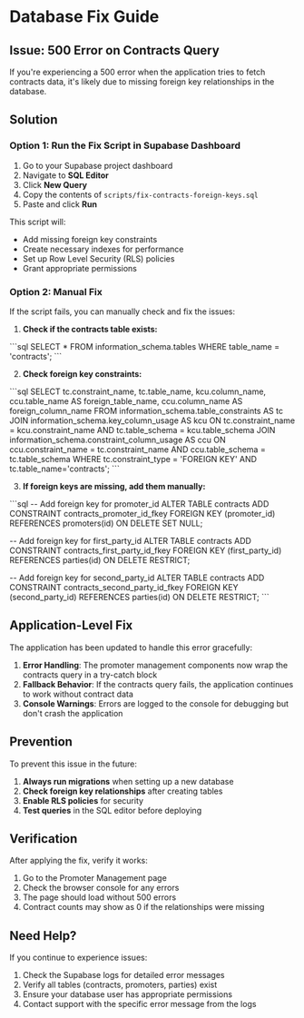 # Database Fix Guide

## Issue: 500 Error on Contracts Query

If you're experiencing a 500 error when the application tries to fetch contracts data, it's likely due to missing foreign key relationships in the database.

## Solution

### Option 1: Run the Fix Script in Supabase Dashboard

1. Go to your Supabase project dashboard
2. Navigate to **SQL Editor**
3. Click **New Query**
4. Copy the contents of `scripts/fix-contracts-foreign-keys.sql`
5. Paste and click **Run**

This script will:

- Add missing foreign key constraints
- Create necessary indexes for performance
- Set up Row Level Security (RLS) policies
- Grant appropriate permissions

### Option 2: Manual Fix

If the script fails, you can manually check and fix the issues:

1. **Check if the contracts table exists:**

\`\`\`sql
SELECT * FROM information_schema.tables
WHERE table_name = 'contracts';
\`\`\`

2. **Check foreign key constraints:**

\`\`\`sql
SELECT
    tc.constraint_name,
    tc.table_name,
    kcu.column_name,
    ccu.table_name AS foreign_table_name,
    ccu.column_name AS foreign_column_name
FROM
    information_schema.table_constraints AS tc
    JOIN information_schema.key_column_usage AS kcu
      ON tc.constraint_name = kcu.constraint_name
      AND tc.table_schema = kcu.table_schema
    JOIN information_schema.constraint_column_usage AS ccu
      ON ccu.constraint_name = tc.constraint_name
      AND ccu.table_schema = tc.table_schema
WHERE tc.constraint_type = 'FOREIGN KEY'
  AND tc.table_name='contracts';
\`\`\`

3. **If foreign keys are missing, add them manually:**

\`\`\`sql
-- Add foreign key for promoter_id
ALTER TABLE contracts
ADD CONSTRAINT contracts_promoter_id_fkey
FOREIGN KEY (promoter_id)
REFERENCES promoters(id)
ON DELETE SET NULL;

-- Add foreign key for first_party_id
ALTER TABLE contracts
ADD CONSTRAINT contracts_first_party_id_fkey
FOREIGN KEY (first_party_id)
REFERENCES parties(id)
ON DELETE RESTRICT;

-- Add foreign key for second_party_id
ALTER TABLE contracts
ADD CONSTRAINT contracts_second_party_id_fkey
FOREIGN KEY (second_party_id)
REFERENCES parties(id)
ON DELETE RESTRICT;
\`\`\`

## Application-Level Fix

The application has been updated to handle this error gracefully:

1. **Error Handling**: The promoter management components now wrap the contracts query in a try-catch block
2. **Fallback Behavior**: If the contracts query fails, the application continues to work without contract data
3. **Console Warnings**: Errors are logged to the console for debugging but don't crash the application

## Prevention

To prevent this issue in the future:

1. **Always run migrations** when setting up a new database
2. **Check foreign key relationships** after creating tables
3. **Enable RLS policies** for security
4. **Test queries** in the SQL editor before deploying

## Verification

After applying the fix, verify it works:

1. Go to the Promoter Management page
2. Check the browser console for any errors
3. The page should load without 500 errors
4. Contract counts may show as 0 if the relationships were missing

## Need Help?

If you continue to experience issues:

1. Check the Supabase logs for detailed error messages
2. Verify all tables (contracts, promoters, parties) exist
3. Ensure your database user has appropriate permissions
4. Contact support with the specific error message from the logs
